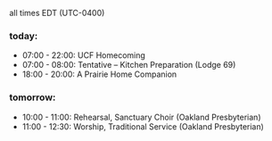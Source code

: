 all times EDT (UTC-0400)

### today:

* 07:00 - 22:00: UCF Homecoming
* 07:00 - 08:00: Tentative – Kitchen Preparation (Lodge 69)
* 18:00 - 20:00: A Prairie Home Companion

### tomorrow:

* 10:00 - 11:00: Rehearsal, Sanctuary Choir (Oakland Presbyterian)
* 11:00 - 12:30: Worship, Traditional Service (Oakland Presbyterian)
